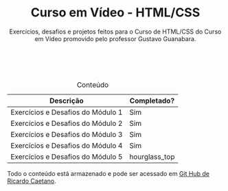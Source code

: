 <!DOCTYPE html>
<html lang="pt-br">
<head>
    <meta charset="UTF-8">
    <meta http-equiv="X-UA-Compatible" content="IE=edge">
    <link rel="stylesheet" href="https://fonts.googleapis.com/css2?family=Material+Symbols+Outlined:opsz,wght,FILL,GRAD@20..48,100..700,0..1,-50..200" />
    <meta name="viewport" content="width=device-width, initial-scale=1.0">
    <title>Curso em Vídeo - HTML/CSS</title>
   <body>
   <header>
      <h1>Curso em Vídeo - HTML/CSS</h1>
      <p>Exercícios, desafios e projetos feitos para o Curso de HTML/CSS do Curso em Vídeo promovido pelo professor Gustavo Guanabara.</p>
   </header>
   <main>
      <div class="container">
         <table>
            <caption>Conteúdo</caption><br>
            <thead>
               <tr>
                  <th>Descrição</th>
                  <th>Completado?</th>
               </tr>
            </thead>
            <tbody>
               <tr>
                  <td>Exercícios e Desafios do Módulo 1</td>
                  <td>Sim</td>
               </tr>
               <tr>
                  <td>Exercícios e Desafios do Módulo 2</td>
                  <td>Sim</td>
               </tr>
               <tr>
                  <td>Exercícios e Desafios do Módulo 3</td>
                  <td>Sim</td>
               </tr>
               <tr>
                  <td>Exercícios e Desafios do Módulo 4</td>
                  <td>Sim</td>
               </tr>
               <tr>
                  <td>Exercícios e Desafios do Módulo 5</td>
                  <td><span class="material-symbols-outlined">hourglass_top</span></td>
               </tr>
            </tbody>
         </table>
      </div>
   </main>
   <footer>
      <p>Todo o conteúdo está armazenado e pode ser acessado em <a href="https://github.com/caetagithub" target="_blank">Git Hub de Ricardo Caetano</a>.</p>
   </footer>
   </body>
</html>